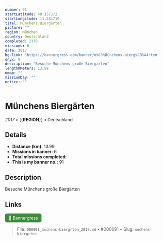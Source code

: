 ```yaml
---
nummer: 91
startLatitude: 48.157372
startLongitude: 11.584719
titel: Münchens Biergärten
picture: ""
region: München
country: Deutschland
completed: 2370
missions: 6
date: 2017
bg-link: "https://bannergress.com/banner/m%C3%BCnchens-bierg%C3%A4rten-ce86"
onyx: 0
description: "Besuche Münchens große Biergärten"
lengthKMeters: 13,99
umap: ""
missionDay: ""
notice: ""
---
```

# Münchens Biergärten

*2017* • {{__REGION__}} • Deutschland





## Details
- **Distance (km):** 13.99
- **Missions in banner:** 6
- **Total missions completed:** 
- **This is my banner no.:** 91



## Description
Besuche Münchens große Biergärten



## Links
<a href="https://bannergress.com/banner/m%C3%BCnchens-bierg%C3%A4rten-ce86" target="_blank" style="display:inline-block;margin-right:8px;padding:6px 12px;background:#3c8b3c;color:#fff;text-decoration:none;border-radius:6px;">🔗 Bannergress</a>



> File: `000091_mnchens-biergrten_2017.md` • #000091 • Slug: `mnchens-biergrten`
